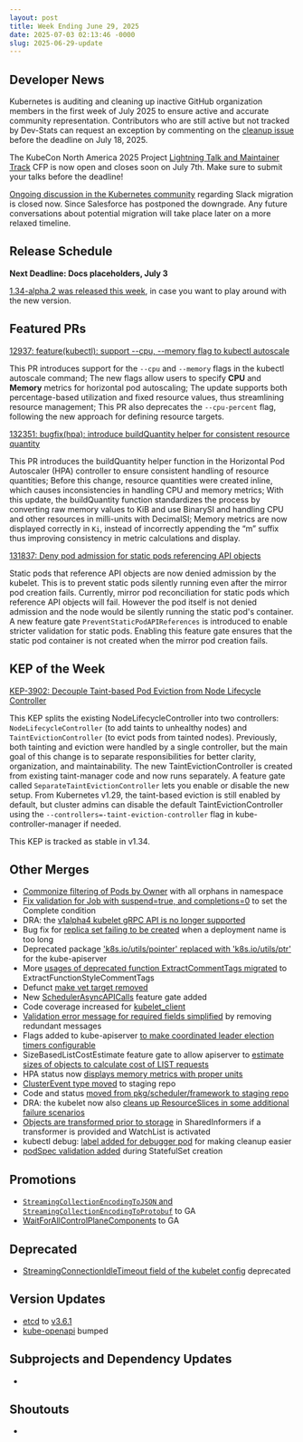 ```yaml
---
layout: post
title: Week Ending June 29, 2025
date: 2025-07-03 02:13:46 -0000
slug: 2025-06-29-update
---
```


## Developer News

Kubernetes is auditing and cleaning up inactive GitHub organization members in the first week of July 2025 to ensure active and accurate community representation. Contributors who are still active but not tracked by Dev-Stats can request an exception by commenting on the [cleanup issue](https://github.com/kubernetes/org/issues/5665) before the deadline on July 18, 2025.

The KubeCon North America 2025 Project [Lightning Talk and Maintainer Track](https://sessionize.com/project-lightning-talk-maintainer-track-na25) CFP is now open and closes soon on July 7th. Make sure to submit your talks before the deadline!

[Ongoing discussion in the Kubernetes community](https://github.com/kubernetes/community/issues/8490) regarding Slack migration is closed now. Since Salesforce has postponed the downgrade. Any future conversations about potential migration will take place later on a more relaxed timeline.

## Release Schedule

**Next Deadline: Docs placeholders, July 3**

[1.34-alpha.2 was released this week](https://github.com/kubernetes/kubernetes/blob/master/CHANGELOG/CHANGELOG-1.34.md#v1340-alpha2), in case you want to play around with the new version.

## Featured PRs

[12937: feature(kubectl): support --cpu, --memory flag to kubectl autoscale](https://github.com/kubernetes/kubernetes/pull/129373)

This PR introduces support for the `--cpu` and `--memory` flags in the kubectl autoscale command; The new flags allow users to specify **CPU** and **Memory** metrics for horizontal pod autoscaling; The update supports both percentage-based utilization and fixed resource values, thus streamlining resource management; This PR also deprecates the `--cpu-percent` flag, following the new approach for defining resource targets.

[132351: bugfix(hpa): introduce buildQuantity helper for consistent resource quantity](https://github.com/kubernetes/kubernetes/pull/132351)

This PR introduces the buildQuantity helper function in the Horizontal Pod Autoscaler (HPA) controller to ensure consistent handling of resource quantities; Before this change, resource quantities were created inline, which causes inconsistencies in handling CPU and memory metrics; With this update, the buildQuantity function standardizes the process by converting raw memory values to KiB and use BinarySI and handling CPU and other resources in milli-units with DecimalSI; Memory metrics are now displayed correctly in `Ki`, instead of incorrectly appending the “m” suffix thus improving consistency in metric calculations and display.

[131837: Deny pod admission for static pods referencing API objects](https://github.com/kubernetes/kubernetes/pull/131837)

Static pods that reference API objects are now denied admission by the kubelet. This is to prevent static pods silently running even after the mirror pod creation fails. Currently, mirror pod reconciliation for static pods which reference API objects will fail. However the pod itself is not denied admission and the node would be silently running the static pod's container. A new feature gate `PreventStaticPodAPIReferences` is introduced to enable stricter validation for static pods. Enabling this feature gate ensures that the static pod container is not created when the mirror pod creation fails.

## KEP of the Week

[KEP-3902: Decouple Taint-based Pod Eviction from Node Lifecycle Controller](https://github.com/kubernetes/enhancements/blob/master/keps/sig-scheduling/3902-decoupled-taint-manager/README.md)

This KEP splits the existing NodeLifecycleController into two controllers: `NodeLifecycleController` (to add taints to unhealthy nodes) and `TaintEvictionController` (to evict pods from tainted nodes). Previously, both tainting and eviction were handled by a single controller, but the main goal of this change is to separate responsibilities for better clarity, organization, and maintainability. The new TaintEvictionController is created from existing taint-manager code and now runs separately. A feature gate called `SeparateTaintEvictionController` lets you enable or disable the new setup. From Kubernetes v1.29, the taint-based eviction is still enabled by default, but cluster admins can disable the default TaintEvictionController using the `--controllers=-taint-eviction-controller` flag in kube-controller-manager if needed.

This KEP is tracked as stable in v1.34.

## Other Merges

* [Commonize filtering of Pods by Owner](https://github.com/kubernetes/kubernetes/pull/132615) with all orphans in namespace
* [Fix validation for Job with suspend=true, and completions=0](https://github.com/kubernetes/kubernetes/pull/132614) to set the Complete condition
* DRA: the [v1alpha4 kubelet gRPC API is no longer supported](https://github.com/kubernetes/kubernetes/pull/132574)
* Bug fix for [replica set failing to be created](https://github.com/kubernetes/kubernetes/pull/132560) when a deployment name is too long
* Deprecated package ['k8s.io/utils/pointer' replaced with 'k8s.io/utils/ptr'](https://github.com/kubernetes/kubernetes/pull/132529) for the kube-apiserver
* More [usages of deprecated function ExtractCommentTags migrated](https://github.com/kubernetes/kubernetes/pull/132521) to ExtractFunctionStyleCommentTags
* Defunct [make vet target removed](https://github.com/kubernetes/kubernetes/pull/132509)
* New [SchedulerAsyncAPICalls](https://github.com/kubernetes/kubernetes/pull/132487) feature gate added
* Code coverage increased for [kubelet_client](https://github.com/kubernetes/kubernetes/pull/132484)
* [Validation error message for required fields simplified](https://github.com/kubernetes/kubernetes/pull/132472) by removing redundant messages
* Flags added to kube-apiserver [to make coordinated leader election timers configurable](https://github.com/kubernetes/kubernetes/pull/132433)
* SizeBasedListCostEstimate feature gate to allow apiserver to [estimate sizes of objects to calculate cost of LIST requests](https://github.com/kubernetes/kubernetes/pull/132355)
* HPA status now [displays memory metrics with proper units](https://github.com/kubernetes/kubernetes/pull/132351)
* [ClusterEvent type moved](https://github.com/kubernetes/kubernetes/pull/132190) to staging repo
* Code and status [moved from pkg/scheduler/framework to staging repo](https://github.com/kubernetes/kubernetes/pull/132087)
* DRA: the kubelet now also [cleans up ResourceSlices in some additional failure scenarios](https://github.com/kubernetes/kubernetes/pull/132058)
* [Objects are transformed prior to storage](https://github.com/kubernetes/kubernetes/pull/131799) in SharedInformers if a transformer is provided and WatchList is activated
* kubectl debug: [label added for debugger pod](https://github.com/kubernetes/kubernetes/pull/131791) for making cleanup easier
* [podSpec validation added](https://github.com/kubernetes/kubernetes/pull/131790) during StatefulSet creation

## Promotions

* [`StreamingCollectionEncodingToJSON` and `StreamingCollectionEncodingToProtobuf`](https://github.com/kubernetes/kubernetes/pull/132648) to GA
* [WaitForAllControlPlaneComponents](https://github.com/kubernetes/kubernetes/pull/132594) to GA

## Deprecated

* [StreamingConnectionIdleTimeout field of the kubelet config](https://github.com/kubernetes/kubernetes/pull/131992) deprecated

## Version Updates

* [etcd](https://github.com/kubernetes/kubernetes/pull/132284) to [v3.6.1](https://github.com/etcd-io/etcd/releases/tag/v3.6.1)
* [kube-openapi](https://github.com/kubernetes/kubernetes/pull/132654) bumped

## Subprojects and Dependency Updates

*

## Shoutouts

*
